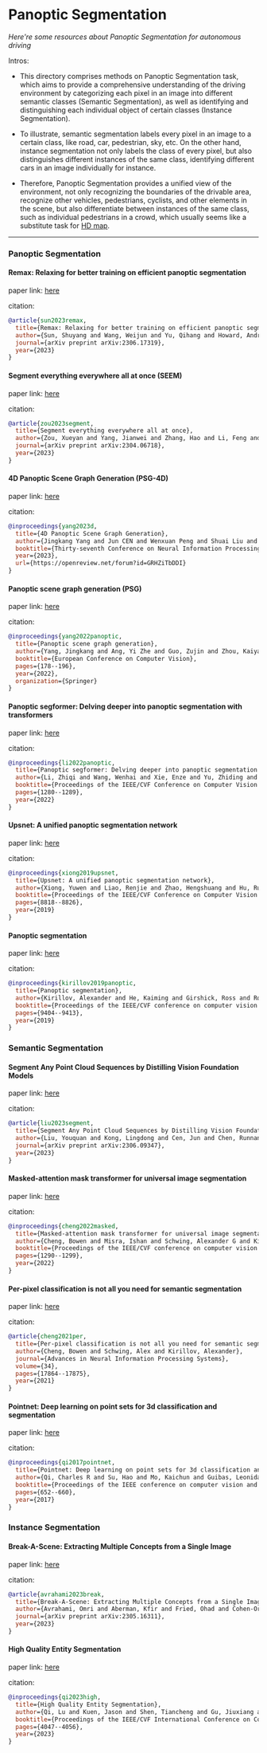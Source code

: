 # Panoptic Segmentation
*Here're some resources about Panoptic Segmentation for autonomous driving*

Intros:
* This directory comprises methods on Panoptic Segmentation task, which aims to provide a comprehensive understanding of the driving environment by categorizing each pixel in an image into different semantic classes (Semantic Segmentation), as well as identifying and distinguishing each individual object of certain classes (Instance Segmentation).

* To illustrate, semantic segmentation labels every pixel in an image to a certain class, like road, car, pedestrian, sky, etc. On the other hand, instance segmentation not only labels the class of every pixel, but also distinguishes different instances of the same class, identifying different cars in an image individually for instance.

* Therefore, Panoptic Segmentation provides a unified view of the environment, not only recognizing the boundaries of the drivable area, recognize other vehicles, pedestrians, cyclists, and other elements in the scene, but also differentiate between instances of the same class, such as individual pedestrians in a crowd, which usually seems like a substitute task for [HD map](../../localization_and_mapping/HD_map/README.md).

---

### Panoptic Segmentation

#### Remax: Relaxing for better training on efficient panoptic segmentation

paper link: [here](https://arxiv.org/pdf/2306.17319)

citation: 
```bibtex
@article{sun2023remax,
  title={Remax: Relaxing for better training on efficient panoptic segmentation},
  author={Sun, Shuyang and Wang, Weijun and Yu, Qihang and Howard, Andrew and Torr, Philip and Chen, Liang-Chieh},
  journal={arXiv preprint arXiv:2306.17319},
  year={2023}
}
```

#### Segment everything everywhere all at once (SEEM)

paper link: [here](https://arxiv.org/pdf/2304.06718.pdf)

citation: 
```bibtex
@article{zou2023segment,
  title={Segment everything everywhere all at once},
  author={Zou, Xueyan and Yang, Jianwei and Zhang, Hao and Li, Feng and Li, Linjie and Gao, Jianfeng and Lee, Yong Jae},
  journal={arXiv preprint arXiv:2304.06718},
  year={2023}
}
```

#### 4D Panoptic Scene Graph Generation (PSG-4D)

paper link: [here](https://openreview.net/pdf?id=GRHZiTbDDI)

citation: 
```bibtex
@inproceedings{yang2023d,
  title={4D Panoptic Scene Graph Generation},
  author={Jingkang Yang and Jun CEN and Wenxuan Peng and Shuai Liu and Fangzhou Hong and Xiangtai Li and Kaiyang Zhou and Qifeng Chen and Ziwei Liu},
  booktitle={Thirty-seventh Conference on Neural Information Processing Systems},
  year={2023},
  url={https://openreview.net/forum?id=GRHZiTbDDI}
}
```


#### Panoptic scene graph generation (PSG)

paper link: [here](https://arxiv.org/pdf/2207.11247)

citation: 
```bibtex
@inproceedings{yang2022panoptic,
  title={Panoptic scene graph generation},
  author={Yang, Jingkang and Ang, Yi Zhe and Guo, Zujin and Zhou, Kaiyang and Zhang, Wayne and Liu, Ziwei},
  booktitle={European Conference on Computer Vision},
  pages={178--196},
  year={2022},
  organization={Springer}
}
```

#### Panoptic segformer: Delving deeper into panoptic segmentation with transformers

paper link: [here](http://openaccess.thecvf.com/content/CVPR2022/papers/Li_Panoptic_SegFormer_Delving_Deeper_Into_Panoptic_Segmentation_With_Transformers_CVPR_2022_paper.pdf)

citation: 
```bibtex
@inproceedings{li2022panoptic,
  title={Panoptic segformer: Delving deeper into panoptic segmentation with transformers},
  author={Li, Zhiqi and Wang, Wenhai and Xie, Enze and Yu, Zhiding and Anandkumar, Anima and Alvarez, Jose M and Luo, Ping and Lu, Tong},
  booktitle={Proceedings of the IEEE/CVF Conference on Computer Vision and Pattern Recognition},
  pages={1280--1289},
  year={2022}
}
```

#### Upsnet: A unified panoptic segmentation network

paper link: [here](https://openaccess.thecvf.com/content_CVPR_2019/papers/Xiong_UPSNet_A_Unified_Panoptic_Segmentation_Network_CVPR_2019_paper.pdf)

citation: 
```bibtex
@inproceedings{xiong2019upsnet,
  title={Upsnet: A unified panoptic segmentation network},
  author={Xiong, Yuwen and Liao, Renjie and Zhao, Hengshuang and Hu, Rui and Bai, Min and Yumer, Ersin and Urtasun, Raquel},
  booktitle={Proceedings of the IEEE/CVF Conference on Computer Vision and Pattern Recognition},
  pages={8818--8826},
  year={2019}
}
```

#### Panoptic segmentation

paper link: [here](https://openaccess.thecvf.com/content_CVPR_2019/papers/Kirillov_Panoptic_Segmentation_CVPR_2019_paper.pdf)

citation: 
```bibtex
@inproceedings{kirillov2019panoptic,
  title={Panoptic segmentation},
  author={Kirillov, Alexander and He, Kaiming and Girshick, Ross and Rother, Carsten and Doll{\'a}r, Piotr},
  booktitle={Proceedings of the IEEE/CVF conference on computer vision and pattern recognition},
  pages={9404--9413},
  year={2019}
}
```


### Semantic Segmentation


#### Segment Any Point Cloud Sequences by Distilling Vision Foundation Models

paper link: [here](https://arxiv.org/pdf/2306.09347)

citation: 
```bibtex
@article{liu2023segment,
  title={Segment Any Point Cloud Sequences by Distilling Vision Foundation Models},
  author={Liu, Youquan and Kong, Lingdong and Cen, Jun and Chen, Runnan and Zhang, Wenwei and Pan, Liang and Chen, Kai and Liu, Ziwei},
  journal={arXiv preprint arXiv:2306.09347},
  year={2023}
}
```
    


#### Masked-attention mask transformer for universal image segmentation

paper link: [here](http://openaccess.thecvf.com/content/CVPR2022/papers/Cheng_Masked-Attention_Mask_Transformer_for_Universal_Image_Segmentation_CVPR_2022_paper.pdf)

citation: 
```bibtex
@inproceedings{cheng2022masked,
  title={Masked-attention mask transformer for universal image segmentation},
  author={Cheng, Bowen and Misra, Ishan and Schwing, Alexander G and Kirillov, Alexander and Girdhar, Rohit},
  booktitle={Proceedings of the IEEE/CVF conference on computer vision and pattern recognition},
  pages={1290--1299},
  year={2022}
}
```

#### Per-pixel classification is not all you need for semantic segmentation

paper link: [here](https://proceedings.neurips.cc/paper_files/paper/2021/file/950a4152c2b4aa3ad78bdd6b366cc179-Paper.pdf)

citation: 
```bibtex
@article{cheng2021per,
  title={Per-pixel classification is not all you need for semantic segmentation},
  author={Cheng, Bowen and Schwing, Alex and Kirillov, Alexander},
  journal={Advances in Neural Information Processing Systems},
  volume={34},
  pages={17864--17875},
  year={2021}
}
```

#### Pointnet: Deep learning on point sets for 3d classification and segmentation

paper link: [here](https://openaccess.thecvf.com/content_cvpr_2017/papers/Qi_PointNet_Deep_Learning_CVPR_2017_paper.pdf)

citation: 
```bibtex
@inproceedings{qi2017pointnet,
  title={Pointnet: Deep learning on point sets for 3d classification and segmentation},
  author={Qi, Charles R and Su, Hao and Mo, Kaichun and Guibas, Leonidas J},
  booktitle={Proceedings of the IEEE conference on computer vision and pattern recognition},
  pages={652--660},
  year={2017}
}
```


### Instance Segmentation

#### Break-A-Scene: Extracting Multiple Concepts from a Single Image

paper link: [here](https://arxiv.org/pdf/2305.16311)

citation: 
```bibtex
@article{avrahami2023break,
  title={Break-A-Scene: Extracting Multiple Concepts from a Single Image},
  author={Avrahami, Omri and Aberman, Kfir and Fried, Ohad and Cohen-Or, Daniel and Lischinski, Dani},
  journal={arXiv preprint arXiv:2305.16311},
  year={2023}
}
```


#### High Quality Entity Segmentation

paper link: [here](http://openaccess.thecvf.com/content/ICCV2023/html/Qi_High_Quality_Entity_Segmentation_ICCV_2023_paper.html)

citation: 
```bibtex
@inproceedings{qi2023high,
  title={High Quality Entity Segmentation},
  author={Qi, Lu and Kuen, Jason and Shen, Tiancheng and Gu, Jiuxiang and Li, Wenbo and Guo, Weidong and Jia, Jiaya and Lin, Zhe and Yang, Ming-Hsuan},
  booktitle={Proceedings of the IEEE/CVF International Conference on Computer Vision},
  pages={4047--4056},
  year={2023}
}
```


     